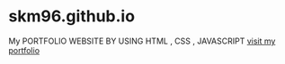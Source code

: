 # skm96.github.io

My PORTFOLIO WEBSITE BY USING HTML , CSS , JAVASCRIPT
[visit my portfolio](https://skm96.github.io)
